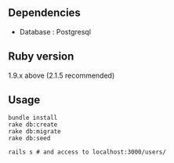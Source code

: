## Dependencies

* Database : Postgresql

## Ruby version
1.9.x above (2.1.5 recommended)

## Usage

```
bundle install
rake db:create
rake db:migrate
rake db:seed

rails s # and access to localhost:3000/users/
```
